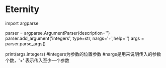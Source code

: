 # Eternity
import argparse

parser = argparse.ArgumentParser(description='')
parser.add_argument('integers', type=str, nargs='+',help='')
args = parser.parse_args()

print(args.integers)
#integers为参数的位置参数
#nargs是用来说明传入的参数个数，'+' 表示传入至少一个参数
